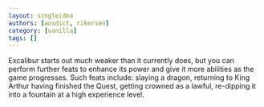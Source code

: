 ```yaml
---
layout: singleidea
authors: [aosdict, rikersan]
category: [vanilla]
tags: []
---
```

Excalibur starts out much weaker than it currently does, but you can perform further feats to enhance its power and give it more abilities as the game progresses. Such feats include: slaying a dragon, returning to King Arthur having finished the Quest, getting crowned as a lawful, re-dipping it into a fountain at a high experience level.
